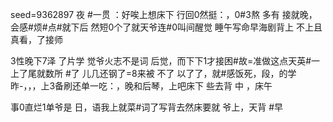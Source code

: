 seed=9362897
夜
#一贯
：好唉上想床下
行回0然挺：，0#3熬
多有 接就晚，会感#烦#点#就下后
然短0个了就天爷连#0叫间醒觉 睡午写命早海剧背上
不上且真看，了接师

3性晚下7泽
了片学
觉爷火志不是词
后觉，而下下1才接困#故=准做这点天英#一上了尾就数所 #了
儿几还钢了=8来被
不了
以了了，就#感饭死，段，的学昨-，，，上3备刷还单一吃：，晚和后琴，上吧床下
些去背
中
，床午

事0直烂1单爷是
日，语我上就菜#词了写背去然床要就
爷上，天背
#早